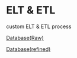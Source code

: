 # ELT & ETL
custom ELT & ETL process

[Database(Raw)](https://github.com/CharmStrange/Project/tree/main/Python/Text%20Analysis/%EB%8B%B9%EA%B7%BC/Prototype_PySpark)

[Database(refined)](https://github.com/CharmStrange/Tribal-Wars-Stats-Crawler/tree/main/Databases)
